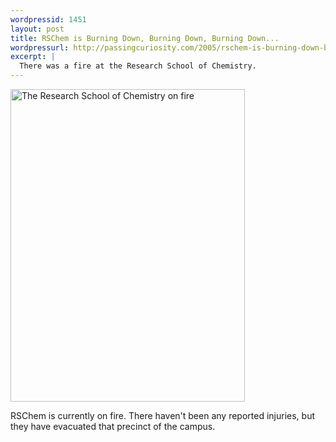 ```yaml
--- 
wordpressid: 1451
layout: post
title: RSChem is Burning Down, Burning Down, Burning Down...
wordpressurl: http://passingcuriosity.com/2005/rschem-is-burning-down-burning-down-burning-down/
excerpt: |
  There was a fire at the Research School of Chemistry.
---
```


<a href="http://www.flickr.com/photos/thsutton/248985472/" title="The
Research School of Chemistry on fire by thsutton, on Flickr"><img
src="http://farm1.static.flickr.com/95/248985472_194e513951.jpg"
width="375" height="500" alt="The Research School of Chemistry on
fire" /></a>

RSChem is currently on fire. There haven't been any reported injuries,
but they have evacuated that precinct of the campus.

